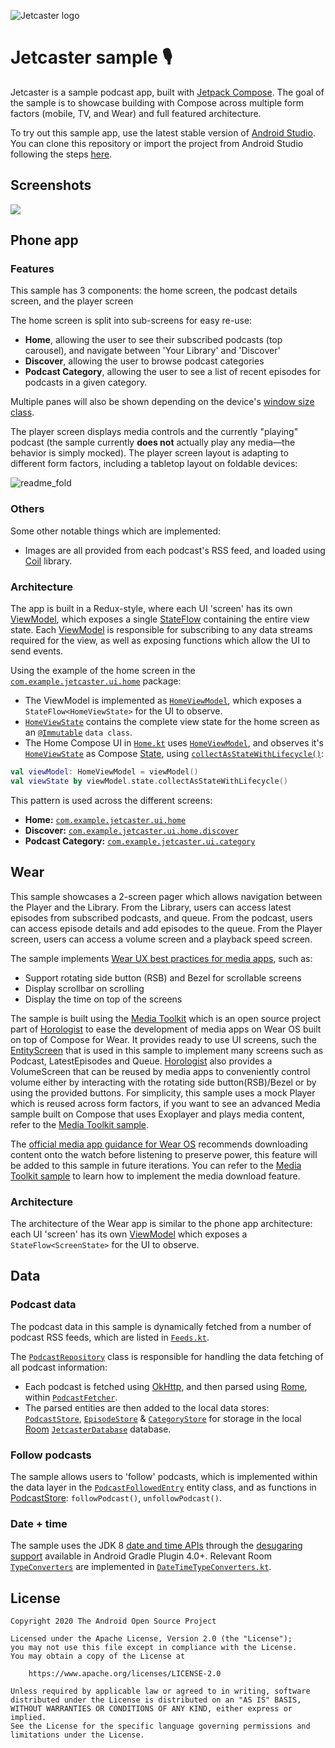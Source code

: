 ![Jetcaster logo](./docs/logo.png)

# Jetcaster sample 🎙️

Jetcaster is a sample podcast app, built with [Jetpack Compose][compose]. The goal of the sample is to
showcase building with Compose across multiple form factors (mobile, TV, and Wear) and full featured architecture.

To try out this sample app, use the latest stable version
of [Android Studio](https://developer.android.com/studio).
You can clone this repository or import the
project from Android Studio following the steps
[here](https://developer.android.com/jetpack/compose/setup#sample).

## Screenshots

<img src="../readme/jetcaster-hero.png"></img>

## Phone app

### Features

This sample has 3 components: the home screen, the podcast details screen, and the player screen

The home screen is split into sub-screens for easy re-use:

- __Home__, allowing the user to see their subscribed podcasts (top carousel), and navigate between 'Your Library' and 'Discover'
- __Discover__, allowing the user to browse podcast categories
- __Podcast Category__, allowing the user to see a list of recent episodes for podcasts in a given category.

Multiple panes will also be shown depending on the device's [window size class][wsc].

The player screen displays media controls and the currently "playing" podcast (the sample currently **does not** actually play any media—the behavior is simply mocked).
The player screen layout is adapting to different form factors, including a tabletop layout on foldable devices:

![readme_fold](https://github.com/android/compose-samples/assets/10263978/fe02248f-81ce-489b-a6d6-838438c8368e)


### Others
Some other notable things which are implemented:

* Images are all provided from each podcast's RSS feed, and loaded using [Coil][coil] library.

### Architecture
The app is built in a Redux-style, where each UI 'screen' has its own [ViewModel][viewmodel], which exposes a single [StateFlow][stateflow] containing the entire view state. Each [ViewModel][viewmodel] is responsible for subscribing to any data streams required for the view, as well as exposing functions which allow the UI to send events.

Using the example of the home screen in the [`com.example.jetcaster.ui.home`](mobile/src/main/java/com/example/jetcaster/ui/home) package:

 - The ViewModel is implemented as [`HomeViewModel`][homevm], which exposes a `StateFlow<HomeViewState>` for the UI to observe.
 - [`HomeViewState`][homevm] contains the complete view state for the home screen as an [`@Immutable`](https://developer.android.com/reference/kotlin/androidx/compose/runtime/Immutable) `data class`.
 - The Home Compose UI in [`Home.kt`][homeui] uses [`HomeViewModel`][homevm], and observes it's [`HomeViewState`][homevm] as Compose [State](https://developer.android.com/reference/kotlin/androidx/compose/runtime/State), using [`collectAsStateWithLifecycle()`](https://developer.android.com/reference/kotlin/androidx/lifecycle/compose/package-summary#(kotlinx.coroutines.flow.StateFlow).collectAsStateWithLifecycle(androidx.lifecycle.LifecycleOwner,androidx.lifecycle.Lifecycle.State,kotlin.coroutines.CoroutineContext)):

``` kotlin
val viewModel: HomeViewModel = viewModel()
val viewState by viewModel.state.collectAsStateWithLifecycle()
```

This pattern is used across the different screens:

- __Home:__ [`com.example.jetcaster.ui.home`](mobile/src/main/java/com/example/jetcaster/ui/home)
- __Discover:__ [`com.example.jetcaster.ui.home.discover`](mobile/src/main/java/com/example/jetcaster/ui/home/discover)
- __Podcast Category:__ [`com.example.jetcaster.ui.category`](mobile/src/main/java/com/example/jetcaster/ui/home/category)

## Wear

This sample showcases a 2-screen pager which allows navigation between the Player and the Library.
From the Library, users can access latest episodes from subscribed podcasts, and queue.
From the podcast, users can access episode details and add episodes to the queue.
From the Player screen, users can access a volume screen and a playback speed screen.

The sample implements [Wear UX best practices for media apps][mediappsbestpractices], such as:
- Support rotating side button (RSB) and Bezel for scrollable screens
- Display scrollbar on scrolling
- Display the time on top of the screens

The sample is built using the [Media Toolkit][mediatoolkit] which is an open source
project part of [Horologist][horologist] to ease the development of media apps on Wear OS built on top of Compose for Wear.
It provides ready to use UI screens, such the [EntityScreen][entityscreen]
that is used in this sample to implement many screens such as Podcast, LatestEpisodes and Queue. [Horologist][horologist] also provides
a VolumeScreen that can be reused by media apps to conveniently control volume either by interacting with the rotating side button(RSB)/Bezel or by
using the provided buttons.
For simplicity, this sample uses a mock Player which is reused across form factors,
if you want to see an advanced Media sample built on Compose that uses Exoplayer and plays media content,
refer to the [Media Toolkit sample][mediatoolkitsample].

The [official media app guidance for Wear OS][wearmediaguidance]
recommends downloading content onto the watch before listening to preserve power, this feature will be added to this sample in future iterations. You can
refer to the [Media Toolkit sample][mediatoolkitsample] to learn how to implement the media download feature.

### Architecture
The architecture of the Wear app is similar to the phone app architecture: each UI 'screen' has its 
own [ViewModel][viewmodel] which exposes a `StateFlow<ScreenState>` for the UI to observe.

## Data

### Podcast data

The podcast data in this sample is dynamically fetched from a number of podcast RSS feeds, which are listed in [`Feeds.kt`](core/data/src/main/java/com/example/jetcaster/core/data/network/Feeds.kt).

The [`PodcastRepository`][podcastrepo] class is responsible for handling the data fetching of all podcast information:

 - Each podcast is fetched using [OkHttp][okhttp], and then parsed using [Rome][rome], within [`PodcastFetcher`][fetcher].
 - The parsed entities are then added to the local data stores: [`PodcastStore`][podcaststore], [`EpisodeStore`][epstore] &  [`CategoryStore`][catstore] for storage in the local [Room][room] [`JetcasterDatabase`][db] database.

 ### Follow podcasts

 The sample allows users to 'follow' podcasts, which is implemented within the data layer in the [`PodcastFollowedEntry`](core/data/src/main/java/com/example/jetcaster/core/data/database/model/PodcastFollowedEntry.kt) entity class, and as functions in [PodcastStore][podcaststore]: `followPodcast()`, `unfollowPodcast()`.

 ### Date + time

 The sample uses the JDK 8 [date and time APIs](https://developer.android.com/reference/java/time/package-summary) through the [desugaring support][jdk8desugar] available in Android Gradle Plugin 4.0+. Relevant Room [`TypeConverters`](https://developer.android.com/reference/kotlin/androidx/room/TypeConverters) are implemented in [`DateTimeTypeConverters.kt`](core/data/src/main/java/com/example/jetcaster/core/data/database/DateTimeTypeConverters.kt).

## License

```
Copyright 2020 The Android Open Source Project

Licensed under the Apache License, Version 2.0 (the "License");
you may not use this file except in compliance with the License.
You may obtain a copy of the License at

    https://www.apache.org/licenses/LICENSE-2.0

Unless required by applicable law or agreed to in writing, software
distributed under the License is distributed on an "AS IS" BASIS,
WITHOUT WARRANTIES OR CONDITIONS OF ANY KIND, either express or implied.
See the License for the specific language governing permissions and
limitations under the License.
```

 [feeds]: mobile/src/main/java/com/example/jetcaster/data/Feeds.kt
 [fetcher]: mobile/src/main/java/com/example/jetcaster/data/PodcastFetcher.kt
 [podcastrepo]: mobile/src/main/java/com/example/jetcaster/data/PodcastsRepository.kt
 [podcaststore]: mobile/src/main/java/com/example/jetcaster/data/PodcastStore.kt
 [epstore]: mobile/src/main/java/com/example/jetcaster/data/EpisodeStore.kt
 [catstore]: mobile/src/main/java/com/example/jetcaster/data/CategoryStore.kt
 [db]: mobile/src/main/java/com/example/jetcaster/data/room/JetcasterDatabase.kt
 [homevm]: mobile/src/main/java/com/example/jetcaster/ui/home/HomeViewModel.kt
 [homeui]: mobile/src/main/java/com/example/jetcaster/ui/home/Home.kt
 [compose]: https://developer.android.com/jetpack/compose
 [palette]: https://developer.android.com/reference/kotlin/androidx/palette/graphics/package-summary
 [room]: https://developer.android.com/topic/libraries/architecture/room
 [viewmodel]: https://developer.android.com/topic/libraries/architecture/viewmodel
 [stateflow]: https://kotlin.github.io/kotlinx.coroutines/kotlinx-coroutines-core/kotlinx.coroutines.flow/-state-flow/
 [okhttp]: https://square.github.io/okhttp/
 [rome]: https://rometools.github.io/rome/
 [jdk8desugar]: https://developer.android.com/studio/write/java8-support#library-desugaring
 [coil]: https://coil-kt.github.io/coil/
 [wsc]: https://developer.android.com/guide/topics/large-screens/support-different-screen-sizes#window_size_classes
 [mediatoolkit]: https://google.github.io/horologist/media-toolkit/
 [mediatoolkitsample]: https://google.github.io/horologist/media-sample/
 [wearmediaguidance]: https://developer.android.com/media/implement/surfaces/wear-os#play-downloaded-content
 [horologist]: https://google.github.io/horologist/
 [entityscreen]: https://github.com/google/horologist/blob/main/media/ui/src/main/java/com/google/android/horologist/media/ui/screens/entity/EntityScreen.kt
 [mediappsbestpractices]: https://developer.android.com/design/ui/wear/guides/foundations/media-apps
